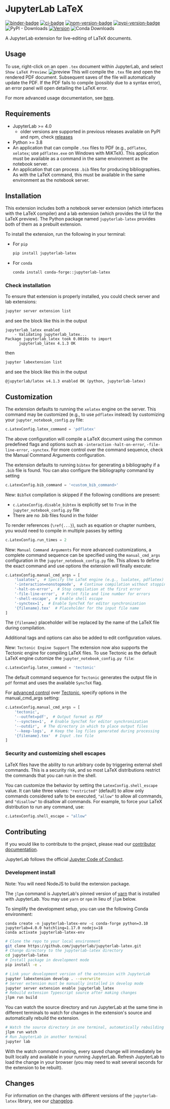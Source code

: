 # JupyterLab LaTeX

[binder-badge]: https://mybinder.org/badge_logo.svg
[binder-latest]: https://mybinder.org/v2/gh/jupyterlab/jupyterlab-latex.git/master?urlpath=lab/tree/sample.tex
[ci-badge]: https://github.com/jupyterlab/jupyterlab-latex/actions/workflows/build.yml/badge.svg
[ci]: https://github.com/jupyterlab/jupyterlab-latex/actions/workflows/build.yml?query=branch/master
[npm-version-badge]: https://img.shields.io/npm/v/@jupyterlab/latex.svg
[npm-version]: https://www.npmjs.com/package/@jupyterlab/latex
[pypi-version-badge]: https://img.shields.io/pypi/v/jupyterlab-latex.svg
[pypi-version]: https://pypi.org/project/jupyterlab-latex
[pypi-downloads-badge]: https://img.shields.io/pypi/dm/jupyterlab-latex

[![binder-badge]][binder-latest] [![ci-badge]][ci] [![npm-version-badge]][npm-version] [![pypi-version-badge]][pypi-version] ![PyPI - Downloads](https://img.shields.io/pypi/dm/jupyterlab-latex) [![Version](https://img.shields.io/conda/vn/conda-forge/jupyterlab-latex.svg)](https://anaconda.org/conda-forge/jupyterlab-latex) ![Conda Downloads](https://img.shields.io/conda/d/conda-forge/jupyterlab-latex)

A JupyterLab extension for live-editing of LaTeX documents.

## Usage

To use, right-click on an open `.tex` document within JupyterLab, and select `Show LaTeX Preview`:
![preview](images/show_preview.png)
This will compile the `.tex` file and open the rendered PDF document.
Subsequent saves of the file will automatically update the PDF.
If the PDF fails to compile (possibly due to a syntax error),
an error panel will open detailing the LaTeX error.

For more advanced usage documentation, see [here](docs/advanced.md).

## Requirements

- JupyterLab >= 4.0
  - older versions are supported in previous releases available on PyPI and npm, check [releases](https://github.com/jupyterlab/jupyterlab-latex/releases)
- Python >= 3.8
- An application that can compile `.tex` files to PDF (e.g., `pdflatex`, `xelatex`; use `pdflatex.exe` on Windows with MiKTeX). This application must be available as a command in the same environment as the notebook server.
- An application that can process `.bib` files for producing bibliographies. As with the LaTeX command, this must be available in the same environment as the notebook server.

## Installation

This extension includes both a notebook server extension (which interfaces with the LaTeX compiler)
and a lab extension (which provides the UI for the LaTeX preview).
The Python package named `jupyterlab-latex` provides both of them as a prebuilt extension.

To install the extension, run the following in your terminal:

- For `pip`
  ```bash
  pip install jupyterlab-latex
  ```
- For `conda`
  ```bash
  conda install conda-forge::jupyterlab-latex
  ```

### Check installation

To ensure that extension is properly installed, you could check server and lab extensions:

```bash
jupyter server extension list
```

and see the block like this in the output

```
jupyterlab_latex enabled
    - Validating jupyterlab_latex...
Package jupyterlab_latex took 0.0010s to import
      jupyterlab_latex 4.1.3 OK
```

then

```bash
jupyter labextension list
```

and see the block like this in the output

```
@jupyterlab/latex v4.1.3 enabled OK (python, jupyterlab-latex)
```

## Customization

The extension defaults to running the `xelatex` engine on the server.
This command may be customized (e.g., to use `pdflatex` instead) by customizing
your `jupyter_notebook_config.py` file:

```python
c.LatexConfig.latex_command = 'pdflatex'
```

The above configuration will compile a LaTeX document using the common predefined flags and options such as `-interaction` `-halt-on-error`, `-file-line-error`, `-synctex`. For more control over the command sequence, check the Manual Command Arguments configuration.

The extension defaults to running `bibtex` for generating a bibliography
if a `.bib` file is found. You can also configure the bibliography command
by setting

```python
c.LatexConfig.bib_command = '<custom_bib_command>'
```

New: `BibTeX` compilation is skipped if the following conditions are present:

- `c.LatexConfig.disable_bibtex` is explicitly set to `True` in the `jupyter_notebook_config.py` file
- There are no .bib files found in the folder

To render references (`\ref{...}`), such as equation or chapter numbers, you would
need to compile in multiple passes by setting

```python
c.LatexConfig.run_times = 2
```

New: `Manual Command Arguments`
For more advanced customizations, a complete command sequence can be specified using the `manual_cmd_args` configuration in the `jupyter_notebook_config.py` file. This allows to define the exact command and use options the extension will finally execute:

```python
c.LatexConfig.manual_cmd_args = [
    'lualatex',  # Specify the LaTeX engine (e.g., lualatex, pdflatex)
    '-interaction=nonstopmode',  # Continue compilation without stopping for errors
    '-halt-on-error',  # Stop compilation at the first error
    '-file-line-error',  # Print file and line number for errors
    '-shell-escape',  # Enable shell escape
    '-synctex=1',  # Enable SyncTeX for editor synchronization
    '{filename}.tex'  # Placeholder for the input file name
]
```

The `{filename}` placeholder will be replaced by the name of the LaTeX file during compilation.

Additional tags and options can also be added to edit configuration values.

New: `Tectonic Engine Support`
The extension now also supports the Tectonic engine for compiling LaTeX files. To use Tectonic as the default LaTeX engine cutomize the `jupyter_notebook_config.py file`:

```python
c.LatexConfig.latex_command = 'tectonic'
```

The default command sequence for `Tectonic` generates the output file in `pdf` format and uses the available `SyncTeX` flag.

For [advanced control](https://tectonic-typesetting.github.io/book/latest/v2cli/compile.html) over [Tectonic](https://github.com/tectonic-typesetting/tectonic), specify options in the manual_cmd_args setting:

```python
c.LatexConfig.manual_cmd_args = [
    'tectonic',
    '--outfmt=pdf',  # Output format as PDF
    '--synctex=1',  # Enable SyncTeX for editor synchronization
    '--outdir',  # The directory in which to place output files
    '--keep-logs',  # Keep the log files generated during processing
    '{filename}.tex'  # Input .tex file
]
```

### Security and customizing shell escapes

LaTeX files have the ability to run arbitrary code by triggering external
shell commands. This is a security risk, and so most LaTeX distributions
restrict the commands that you can run in the shell.

You can customize the behavior by setting the `LatexConfig.shell_escape` value.
It can take three values: `"restricted"` (default) to allow only commands
considered safe to be executed, `"allow"` to allow all commands, and `"disallow"`
to disallow all commands.
For example, to force your LaTeX distribution to run any command, use:

```python
c.LatexConfig.shell_escape = "allow"
```

## Contributing

If you would like to contribute to the project, please read our [contributor documentation](https://github.com/jupyterlab/jupyterlab/blob/master/CONTRIBUTING.md).

JupyterLab follows the official [Jupyter Code of Conduct](https://github.com/jupyter/governance/blob/master/conduct/code_of_conduct.md).

### Development install

Note: You will need NodeJS to build the extension package.

The `jlpm` command is JupyterLab's pinned version of
[yarn](https://yarnpkg.com/) that is installed with JupyterLab. You may use
`yarn` or `npm` in lieu of `jlpm` below.

To simplify the development setup, you can use the following Conda environment:

```
conda create -n jupyterlab-latex-env -c conda-forge python=3.10 jupyterlab=4.0.0 hatchling=1.17.0 nodejs=18
conda activate jupyterlab-latex-env
```

```bash
# Clone the repo to your local environment
git clone https://github.com/jupyterlab/jupyterlab-latex.git
# Change directory to the jupyterlab-latex directory
cd jupyterlab-latex
# Install package in development mode
pip install -e .

# Link your development version of the extension with JupyterLab
jupyter labextension develop . --overwrite
# Server extension must be manually installed in develop mode
jupyter server extension enable jupyterlab_latex
# Rebuild extension Typescript source after making changes
jlpm run build
```

You can watch the source directory and run JupyterLab at the same time in different terminals to watch for changes in the extension's source and automatically rebuild the extension.

```bash
# Watch the source directory in one terminal, automatically rebuilding when needed
jlpm run watch
# Run JupyterLab in another terminal
jupyter lab
```

With the watch command running, every saved change will immediately be built locally and available in your running JupyterLab. Refresh JupyterLab to load the change in your browser (you may need to wait several seconds for the extension to be rebuilt).

## Changes

For information on the changes with different versions of the `jupyterlab-latex` library, see our [changelog](./CHANGELOG.md).
